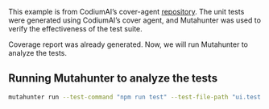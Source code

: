 This example is from CodiumAI’s cover-agent [repository](https://github.com/Codium-ai/cover-agent/tree/main/templated_tests/js_vanilla). The unit tests were generated using CodiumAI’s cover agent, and Mutahunter was used to verify the effectiveness of the test suite.

Coverage report was already generated. Now, we will run Mutahunter to analyze the tests.

## Running Mutahunter to analyze the tests

```bash
mutahunter run --test-command "npm run test" --test-file-path "ui.test.js" --code-coverage-report-path "coverage.xml" --only-mutate-file-paths "ui.js"
```
